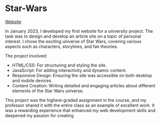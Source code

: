 # Star-Wars

[Website](https://muskan-guelph.github.io/Star-Wars/)

In January 2023, I developed my first website for a university project. The task was to design and develop an article site on a topic of personal interest. I chose the exciting universe of Star Wars, covering various aspects such as characters, storylines, and fan theories.

The project involved:

* HTML/CSS: For structuring and styling the site.
* JavaScript: For adding interactivity and dynamic content.
* Responsive Design: Ensuring the site was accessible on both desktop and mobile devices.
* Content Creation: Writing detailed and engaging articles about different elements of the Star Wars universe.

This project was the highest-graded assignment in the course, and my professor shared it with the entire class as an example of excellent work. It was a rewarding experience that enhanced my web development skills and deepened my passion for creating
